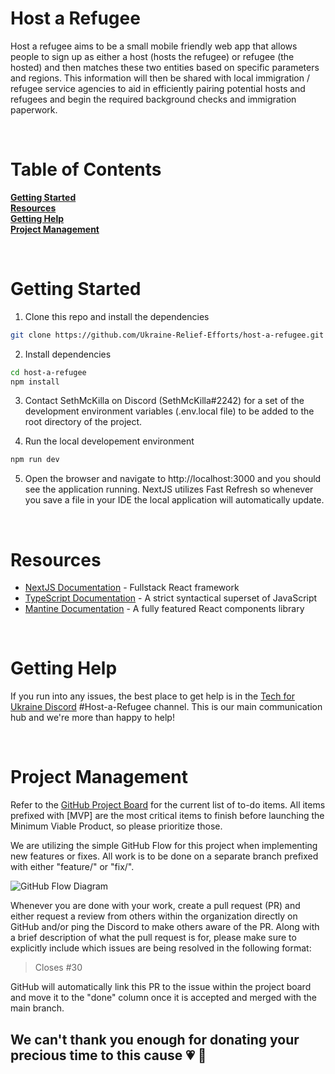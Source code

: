 # Host a Refugee

Host a refugee aims to be a small mobile friendly web app that allows people to sign up as either a host (hosts the refugee) or refugee (the hosted) and then matches these two entities based on specific parameters and regions. This information will then be shared with local immigration / refugee service agencies to aid in efficiently pairing potential hosts and refugees and begin the required background checks and immigration paperwork.

<br>

# Table of Contents

<p>
  <a href="#getting-started"><strong>Getting Started</strong></a>
  <br>
  <a href="#resources"><strong>Resources</strong></a>
  <br>
  <a href="#getting-help"><strong>Getting Help</strong></a>
  <br>
  <a href="#project-management"><strong>Project Management</strong></a>
</p>

<br>

# Getting Started

1. Clone this repo and install the dependencies

```bash
git clone https://github.com/Ukraine-Relief-Efforts/host-a-refugee.git
```

2. Install dependencies

```bash
cd host-a-refugee
npm install
```

3. Contact SethMcKilla on Discord (SethMcKilla#2242) for a set of the development environment variables (.env.local file) to be added to the root directory of the project.

4. Run the local developement environment

```bash
npm run dev
```

5. Open the browser and navigate to http://localhost:3000 and you should see the application running. NextJS utilizes Fast Refresh so whenever you save a file in your IDE the local application will automatically update.

<br>

# Resources

- [NextJS Documentation](https://nextjs.org/docs) - Fullstack React framework
- [TypeScript Documentation](https://www.typescriptlang.org/docs/) - A strict syntactical superset of JavaScript
- [Mantine Documentation](https://mantine.dev/pages/basics/) - A fully featured React components library

<br>

# Getting Help

If you run into any issues, the best place to get help is in the [Tech for Ukraine Discord](https://discord.gg/zMNBZwePnw) #Host-a-Refugee channel. This is our main communication hub and we're more than happy to help!

<br>

# Project Management

Refer to the [GitHub Project Board](https://github.com/orgs/Ukraine-Relief-Efforts/projects/1/views/5) for the current list of to-do items. All items prefixed with [MVP] are the most critical items to finish before launching the Minimum Viable Product, so please prioritize those.

We are utilizing the simple GitHub Flow for this project when implementing new features or fixes. All work is to be done on a separate branch prefixed with either "feature/" or "fix/".

![GitHub Flow Diagram](https://user-images.githubusercontent.com/6351798/48032310-63842400-e114-11e8-8db0-06dc0504dcb5.png)

Whenever you are done with your work, create a pull request (PR) and either request a review from others within the organization directly on GitHub and/or ping the Discord to make others aware of the PR. Along with a brief description of what the pull request is for, please make sure to explicitly include which issues are being resolved in the following format:

> Closes #30

GitHub will automatically link this PR to the issue within the project board and move it to the "done" column once it is accepted and merged with the main branch.

## We can't thank you enough for donating your precious time to this cause 💗 🙏

